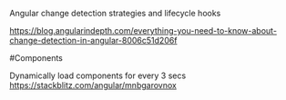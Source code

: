 Angular change detection strategies and lifecycle hooks

https://blog.angularindepth.com/everything-you-need-to-know-about-change-detection-in-angular-8006c51d206f

#Components

Dynamically load components for every 3 secs
https://stackblitz.com/angular/mnbgarovnox

